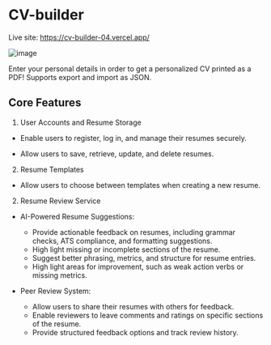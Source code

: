 # CV-builder

Live site: https://cv-builder-04.vercel.app/

![image](https://github.com/vincentanu04/CV-builder/assets/121442433/942b90a5-3863-4e74-a2d8-1170e63830c8)

Enter your personal details in order to get a personalized CV printed as a PDF! Supports export and import as JSON.

## Core Features

1. User Accounts and Resume Storage

  - Enable users to register, log in, and manage their resumes securely.

  - Allow users to save, retrieve, update, and delete resumes.

2. Resume Templates
   
  - Allow users to choose between templates when creating a new resume.
    
2. Resume Review Service
   
  - AI-Powered Resume Suggestions:
    - Provide actionable feedback on resumes, including grammar checks, ATS compliance, and formatting suggestions.
    - High light missing or incomplete sections of the resume.
    - Suggest better phrasing, metrics, and structure for resume entries.
    - High light areas for improvement, such as weak action verbs or missing metrics.

  - Peer Review System:
    - Allow users to share their resumes with others for feedback.
    - Enable reviewers to leave comments and ratings on specific sections of the resume.
    - Provide structured feedback options and track review history.


